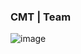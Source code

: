 ###                                                               CMT | Team
![image](https://user-images.githubusercontent.com/92306660/160647701-ee8b77fb-4c9f-4e0a-a4e6-0cd7c9528873.png)




